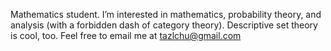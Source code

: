 Mathematics student. I’m interested in mathematics, probability theory, and analysis (with a forbidden dash of category theory). Descriptive set theory is cool, too. Feel free to email me at tazlchu@gmail.com

<!---
Tasmin-Chu/Tasmin-Chu is a ✨ special ✨ repository because its `README.md` (this file) appears on your GitHub profile.
You can click the Preview link to take a look at your changes.
--->
